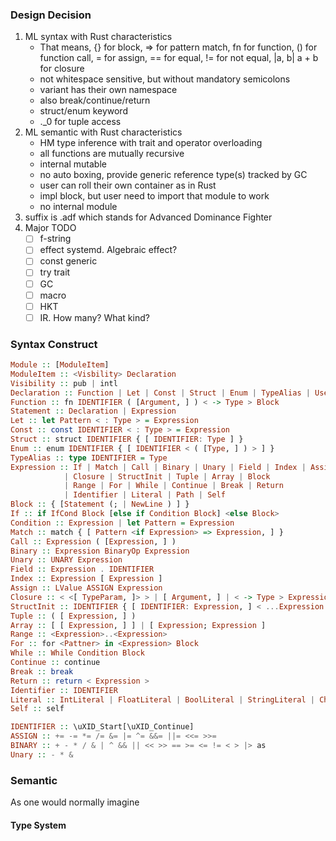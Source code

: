 ### Design Decision

1. ML syntax with Rust characteristics
   - That means, {} for block, => for pattern match, fn for function, () for function call, = for assign, == for equal, != for not equal, |a, b| a + b for closure
   - not whitespace sensitive, but without mandatory semicolons
   - variant has their own namespace
   - also break/continue/return
   - struct/enum keyword
   - .\_0 for tuple access
2. ML semantic with Rust characteristics
   - HM type inference with trait and operator overloading
   - all functions are mutually recursive
   - internal mutable
   - no auto boxing, provide generic reference type(s) tracked by GC
   - user can roll their own container as in Rust
   - impl block, but user need to import that module to work
   - no internal module
3. suffix is .adf which stands for Advanced Dominance Fighter
4. Major TODO
   - [ ] f-string
   - [ ] effect systemd. Algebraic effect?
   - [ ] const generic
   - [ ] try trait
   - [ ] GC
   - [ ] macro
   - [ ] HKT
   - [ ] IR. How many? What kind?

### Syntax Construct

```hs
Module :: [ModuleItem]
ModuleItem :: <Visbility> Declaration
Visibility :: pub | intl
Declaration :: Function | Let | Const | Struct | Enum | TypeAlias | Use
Function :: fn IDENTIFIER ( [Argument, ] ) < -> Type > Block
Statement :: Declaration | Expression
Let :: let Pattern < : Type > = Expression
Const :: const IDENTIFIER < : Type > = Expression
Struct :: struct IDENTIFIER { [ IDENTIFIER: Type ] }
Enum :: enum IDENTIFIER { [ IDENTIFIER < ( [Type, ] ) > ] }
TypeAlias :: type IDENTIFIER = Type
Expression :: If | Match | Call | Binary | Unary | Field | Index | Assign
            | Closure | StructInit | Tuple | Array | Block
            | Range | For | While | Continue | Break | Return
            | Identifier | Literal | Path | Self
Block :: { [Statement (; | NewLine ) ] }
If :: if IfCond Block [else if Condition Block] <else Block>
Condition :: Expression | let Pattern = Expression
Match :: match { [ Pattern <if Expression> => Expression, ] }
Call :: Expression ( [Expression, ] )
Binary :: Expression BinaryOp Expression
Unary :: UNARY Expression
Field :: Expression . IDENTIFIER
Index :: Expression [ Expression ]
Assign :: LValue ASSIGN Expression
Closure :: < <[ TypeParam, ]> > | [ Argument, ] | < -> Type > Expression
StructInit :: IDENTIFIER { [ IDENTIFIER: Expression, ] < ...Expression > }
Tuple :: ( [ Expression, ] )
Array :: [ [ Expression, ] ] | [ Expression; Expression ]
Range :: <Expression>..<Expression>
For :: for <Pattner> in <Expression> Block
While :: While Condition Block
Continue :: continue
Break :: break
Return :: return < Expression >
Identifier :: IDENTIFIER
Literal :: IntLiteral | FloatLiteral | BoolLiteral | StringLiteral | CharLiteral
Self :: self

IDENTIFIER :: \uXID_Start[\uXID_Continue]
ASSIGN :: += -= *= /= &= |= ^= &&= ||= <<= >>=
BINARY :: + - * / & | ^ && || << >> == >= <= != < > |> as
Unary :: - * &
```

### Semantic

As one would normally imagine

#### Type System
